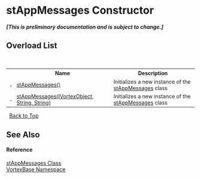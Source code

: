 # stAppMessages Constructor 
 _**\[This is preliminary documentation and is subject to change.\]**_


## Overload List
&nbsp;<table><tr><th></th><th>Name</th><th>Description</th></tr><tr><td>![Public method](media/pubmethod.gif "Public method")</td><td><a href="M_VortexBase_stAppMessages__ctor.md">stAppMessages()</a></td><td>
Initializes a new instance of the <a href="T_VortexBase_stAppMessages.md">stAppMessages</a> class</td></tr><tr><td>![Public method](media/pubmethod.gif "Public method")</td><td><a href="M_VortexBase_stAppMessages__ctor_1.md">stAppMessages(IVortexObject, String, String)</a></td><td>
Initializes a new instance of the <a href="T_VortexBase_stAppMessages.md">stAppMessages</a> class</td></tr></table>&nbsp;
<a href="#stappmessages-constructor">Back to Top</a>

## See Also


#### Reference
<a href="T_VortexBase_stAppMessages.md">stAppMessages Class</a><br /><a href="N_VortexBase.md">VortexBase Namespace</a><br />